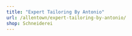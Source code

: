 ```yaml
---
title: "Expert Tailoring By Antonio"
url: /allentown/expert-tailoring-by-antonio/
shop: Schneiderei
---
```

